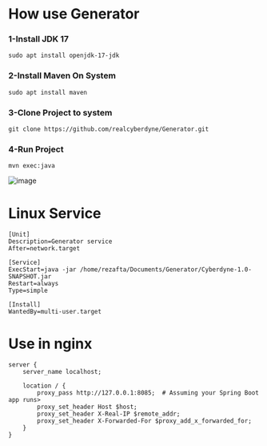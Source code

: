 # How use Generator

### 1-Install JDK 17
```
sudo apt install openjdk-17-jdk
```

### 2-Install Maven On System
```
sudo apt install maven
```

### 3-Clone Project to system
```
git clone https://github.com/realcyberdyne/Generator.git
```

### 4-Run Project
```
mvn exec:java
```
![image](https://github.com/user-attachments/assets/f2897d20-761d-4ab3-b3d7-dda37f770f7a)





# Linux Service
```
[Unit]
Description=Generator service
After=network.target

[Service]
ExecStart=java -jar /home/rezafta/Documents/Generator/Cyberdyne-1.0-SNAPSHOT.jar
Restart=always
Type=simple

[Install]
WantedBy=multi-user.target
```






# Use in nginx
```
server {
    server_name localhost;

    location / {
        proxy_pass http://127.0.0.1:8085;  # Assuming your Spring Boot app runs>
        proxy_set_header Host $host;
        proxy_set_header X-Real-IP $remote_addr;
        proxy_set_header X-Forwarded-For $proxy_add_x_forwarded_for;
    }
}

```
